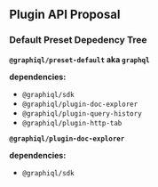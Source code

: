 ## Plugin API Proposal

### Default Preset Depedency Tree

**`@graphiql/preset-default` aka `graphql`**

**dependencies:**

- `@graphiql/sdk`
- `@graphiql/plugin-doc-explorer`
- `@graphiql/plugin-query-history`
- `@graphiql/plugin-http-tab`

**`@graphiql/plugin-doc-explorer`**

**dependencies:**

- `@graphiql/sdk`
